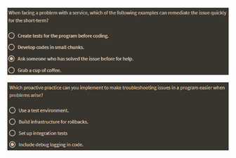 ![e9c8bfc26284f1dfc8a8a6782bfcbbaa.png](../../../../../_resources/e9c8bfc26284f1dfc8a8a6782bfcbbaa.png)

![3f9a15d233827f6fef6c88fdc5dbf675.png](../../../../../_resources/3f9a15d233827f6fef6c88fdc5dbf675.png)

